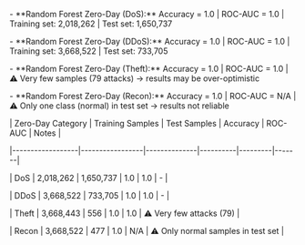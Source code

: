\- \*\*Random Forest Zero-Day (DoS):\*\* Accuracy = 1.0 | ROC-AUC = 1.0 | Training set: 2,018,262 | Test set: 1,650,737

\- \*\*Random Forest Zero-Day (DDoS):\*\* Accuracy = 1.0 | ROC-AUC = 1.0 | Training set: 3,668,522 | Test set: 733,705

\- \*\*Random Forest Zero-Day (Theft):\*\* Accuracy = 1.0 | ROC-AUC = 1.0 | ⚠️ Very few samples (79 attacks) → results may be over-optimistic

\- \*\*Random Forest Zero-Day (Recon):\*\* Accuracy = 1.0 | ROC-AUC = N/A | ⚠️ Only one class (normal) in test set → results not reliable

| Zero-Day Category | Training Samples | Test Samples | Accuracy | ROC-AUC | Notes |

|------------------|-----------------|--------------|----------|---------|-------|

| DoS              | 2,018,262       | 1,650,737    | 1.0      | 1.0     | - |

| DDoS             | 3,668,522       | 733,705      | 1.0      | 1.0     | - |

| Theft            | 3,668,443       | 556          | 1.0      | 1.0     | ⚠️ Very few attacks (79) |

| Recon            | 3,668,522       | 477          | 1.0      | N/A     | ⚠️ Only normal samples in test set |



